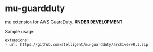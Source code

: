 # mu-guardduty
mu extension for AWS GuardDuty. **UNDER DEVELOPMENT**


Sample usage: 

```
extensions:
- url: https://github.com/stelligent/mu-guardduty/archive/v0.1.zip
```
